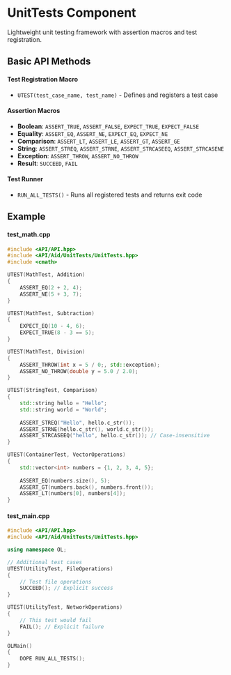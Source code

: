 # UnitTests Component
Lightweight unit testing framework with assertion macros and test registration.

## Basic API Methods
#### Test Registration Macro
- `UTEST(test_case_name, test_name)` - Defines and registers a test case

#### Assertion Macros
- **Boolean**: `ASSERT_TRUE`, `ASSERT_FALSE`, `EXPECT_TRUE`, `EXPECT_FALSE`
- **Equality**: `ASSERT_EQ`, `ASSERT_NE`, `EXPECT_EQ`, `EXPECT_NE`
- **Comparison**: `ASSERT_LT`, `ASSERT_LE`, `ASSERT_GT`, `ASSERT_GE`
- **String**: `ASSERT_STREQ`, `ASSERT_STRNE`, `ASSERT_STRCASEEQ`, `ASSERT_STRCASENE`
- **Exception**: `ASSERT_THROW`, `ASSERT_NO_THROW`
- **Result**: `SUCCEED`, `FAIL`

#### Test Runner
- `RUN_ALL_TESTS()` - Runs all registered tests and returns exit code

## Example
#### test_math.cpp
```cpp
#include <API/API.hpp>
#include <API/Aid/UnitTests/UnitTests.hpp>
#include <cmath>

UTEST(MathTest, Addition)
{
    ASSERT_EQ(2 + 2, 4);
    ASSERT_NE(5 + 3, 7);
}

UTEST(MathTest, Subtraction)
{
    EXPECT_EQ(10 - 4, 6);
    EXPECT_TRUE(8 - 3 == 5);
}

UTEST(MathTest, Division)
{
    ASSERT_THROW(int x = 5 / 0;, std::exception);
    ASSERT_NO_THROW(double y = 5.0 / 2.0);
}

UTEST(StringTest, Comparison)
{
    std::string hello = "Hello";
    std::string world = "World";
    
    ASSERT_STREQ("Hello", hello.c_str());
    ASSERT_STRNE(hello.c_str(), world.c_str());
    ASSERT_STRCASEEQ("hello", hello.c_str()); // Case-insensitive
}

UTEST(ContainerTest, VectorOperations)
{
    std::vector<int> numbers = {1, 2, 3, 4, 5};
    
    ASSERT_EQ(numbers.size(), 5);
    ASSERT_GT(numbers.back(), numbers.front());
    ASSERT_LT(numbers[0], numbers[4]);
}
```

#### test_main.cpp
```cpp
#include <API/API.hpp>
#include <API/Aid/UnitTests/UnitTests.hpp>

using namespace OL;

// Additional test cases
UTEST(UtilityTest, FileOperations)
{
    // Test file operations
    SUCCEED(); // Explicit success
}

UTEST(UtilityTest, NetworkOperations)
{
    // This test would fail
    FAIL(); // Explicit failure
}

OLMain()
{
    DOPE RUN_ALL_TESTS();
}
```

